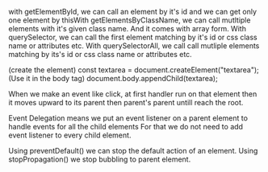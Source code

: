with getElementById, we can call an element by it's id and we can get only one element by thisWith getElementsByClassName, we can call mutltiple elements with it's given class name. And it comes with array form.
With querySelector, we can call the first element matching by it's id or css class name or attributes etc.
With querySelectorAll, we call call mutliple elements matching by its's id or css class name or attributes etc.
   
(create the element)
  const textarea = document.createElement("textarea");
(Use it in the body tag)
  document.body.appendChild(textarea);

When we make an event like click,  at first handler run on that element then it moves upward to its parent then parent's parent untill reach the root.

Event Delegation means we put an event listener on a parent element to handle events for all the child elements
For that we do not need to add event listener to every child element.

Using preventDefault() we can stop the default action of an element.
Using stopPropagation() we stop bubbling to parent element.
